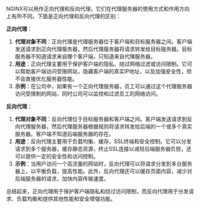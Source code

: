 NGINX可以用作正向代理和反向代理，它们在代理服务器的使用方式和作用方向上有所不同。下面是正向代理和反向代理的区别：



**正向代理**：

1.  **代理对象不同**：正向代理是代理服务器位于客户端和目标服务器之间。客户端发送请求到正向代理服务器，然后代理服务器将请求转发给目标服务器。目标服务器不知道请求来自哪个客户端，只知道来自代理服务器。 
2.  **用途**：正向代理主要用于保护客户端的隐私、绕过网络过滤或访问限制。它可以帮助客户端访问受限网站，隐藏客户端的真实IP地址，以及加强安全性，但不会直接优化服务器性能。 
3.  **示例**：在公司中，如果有一个正向代理服务器，员工可以通过这个代理服务器访问受限制的网站，同时公司可以监控和过滤员工的网络访问。 



**反向代理**：

1.  **代理对象不同**：反向代理位于目标服务器和客户端之间。客户端发送请求到反向代理服务器，然后代理服务器根据规则将请求转发给后端的一个或多个真实服务器。客户端不知道后端服务器的存在。 
2.  **用途**：反向代理主要用于负载均衡、缓存、SSL终端和安全控制。它可以分发请求到多个服务器，缓存静态资源，终止SSL连接以减轻后端服务器负担，还可以提供一定的安全性和访问控制。 
3.  **示例**：当用户访问一个高流量的网站时，反向代理可以将请求分发到多台服务器上，以平衡负载，提高性能。此外，反向代理还可以缓存页面内容，减少对后端服务器的请求，加快内容传输速度。 



总结起来，正向代理用于保护客户端隐私和绕过访问限制，而反向代理用于分发请求、负载均衡和提供其他性能和安全增强功能。

